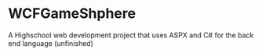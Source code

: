 # WCFGameShphere
A Highschool web development project that uses ASPX and C# for the back end language (unfinished)
